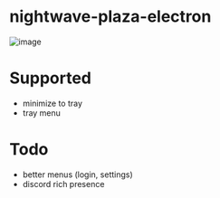 # nightwave-plaza-electron

![image](https://github.com/jjoshm/nightwave-plaza-electron/assets/39901876/9c79e340-b171-4ab3-98b2-8d494c9d3544)

# Supported
- minimize to tray
- tray menu

# Todo
- better menus (login, settings)
- discord rich presence
